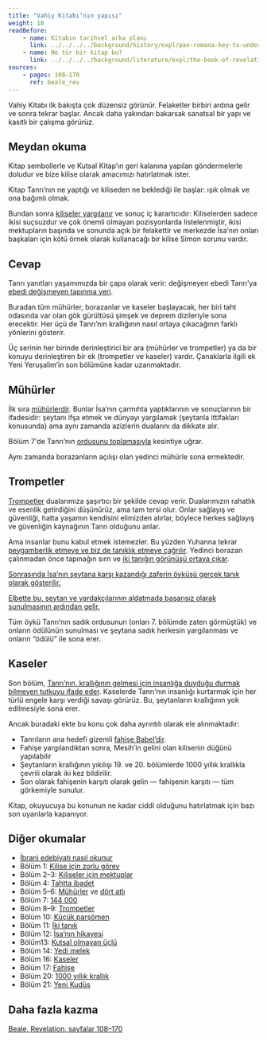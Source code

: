 ```yaml
---
title: "Vahiy Kitabı’nın yapısı"
weight: 10
readBefore:
    - name: Kitabın tarihsel arka planı
      link: ../../../../background/history/expl/pax-romana-key-to-understand-the-book-of-revelation
    - name: Ne tür bir kitap bu?
      link: ../../../../background/literature/expl/the-book-of-revelation-how-to-read-it
sources:
    - pages: 108–170
      ref: beale_rev
---
```


Vahiy Kitabı ilk bakışta çok düzensiz görünür. Felaketler birbiri ardına gelir ve sonra tekrar başlar. Ancak daha yakından bakarsak sanatsal bir yapı ve kasıtlı bir çalışma görürüz.

## Meydan okuma

<a name="9b9d"></a>
Kitap sembollerle ve Kutsal Kitap’ın geri kalanına yapılan göndermelerle doludur ve bize kilise olarak amacımızı hatırlatmak ister.

Kitap Tanrı’nın ne yaptığı ve kiliseden ne beklediği ile başlar: ışık olmak ve ona bağımlı olmak.

Bundan sonra [kiliseler yargılanır](../../../../content/letters/expl/the-letters-to-the-seven-churches) ve sonuç iç karartıcıdır: Kiliselerden sadece ikisi suçsuzdur ve çok önemli olmayan pozisyonlarda listelenmiştir, ikisi mektupların başında ve sonunda açık bir felakettir ve merkezde İsa’nın onları başkaları için kötü örnek olarak kullanacağı bir kilise Simon sorunu vardır.

## Cevap

<a name="3c72"></a>
Tanrı yanıtları yaşamımızda bir çapa olarak verir: değişmeyen ebedi Tanrı’ya [ebedi değişmeyen tapınma yeri](../../../../topics/power/short/worship).

Buradan tüm mühürler, borazanlar ve kaseler başlayacak, her biri taht odasında var olan gök gürültüsü şimşek ve deprem dizileriyle sona erecektir. Her üçü de Tanrı’nın krallığının nasıl ortaya çıkacağının farklı yönlerini gösterir.

Üç serinin her birinde derinleştirici bir ara (mühürler ve trompetler) ya da bir konuyu derinleştiren bir ek (trompetler ve kaseler) vardır. Çanaklarla ilgili ek Yeni Yeruşalim’in son bölümüne kadar uzanmaktadır.

## Mühürler

<a name="e9dc"></a>
İlk sıra [mühürlerdir](../../../../content/seals/expl/the-book-with-the-seven-seals). Bunlar İsa’nın çarmıhta yaptıklarının ve sonuçlarının bir ifadesidir: şeytanı ifşa etmek ve dünyayı yargılamak (şeytanla ittifakları konusunda) ama aynı zamanda azizlerin dualarını da dikkate alır.

Bölüm 7'de Tanrı’nın [ordusunu toplamasıyla](../../../../content/army/expl/the-144000) kesintiye uğrar.

Aynı zamanda borazanların açılışı olan yedinci mühürle sona ermektedir.

## Trompetler

<a name="ee89"></a>
[Trompetler](../../../../content/trumpets/expl/the-trumpets-in-revelation) dualarımıza şaşırtıcı bir şekilde cevap verir. Dualarımızın rahatlık ve esenlik getirdiğini düşünürüz, ama tam tersi olur. Onlar sağlayış ve güvenliği, hatta yaşamın kendisini elimizden alırlar, böylece herkes sağlayış ve güvenliğin kaynağının Tanrı olduğunu anlar.

Ama insanlar bunu kabul etmek istemezler. Bu yüzden Yuhanna tekrar [peygamberlik etmeye ve biz de tanıklık etmeye çağrılır](../../../../content/scroll/expl/the-little-scroll). Yedinci borazan çalınmadan önce tapınağın sırrı ve [iki tanığın görünüşü ortaya çıkar](../../../../content/witnesses/expl/the-two-witnesses).

[Sonrasında İsa’nın şeytana karşı kazandığı zaferin öyküsü gerçek tanık olarak gösterilir.](../../../../content/jesus/expl/a-different-christmas-story)

[Elbette bu, şeytan ve yardakçılarının aldatmada başarısız olarak sunulmasının ardından gelir.](../../../../content/beasts/expl/the-nature-of-the-beast-in-the-book-of-revelation)

Tüm öykü Tanrı’nın sadık ordusunun (onları 7. bölümde zaten görmüştük) ve onların ödülünün sunulması ve şeytana sadık herkesin yargılanması ve onların “ödülü” ile sona erer.

## Kaseler

<a name="b245"></a>
Son bölüm, [Tanrı’nın, krallığının gelmesi için insanlığa duyduğu durmak bilmeyen tutkuyu ifade eder](../../../../content/bowls/expl/the-bowls-of-wrath). Kaselerde Tanrı’nın insanlığı kurtarmak için her türlü engele karşı verdiği savaşı görürüz. Bu, şeytanların krallığının yok edilmesiyle sona erer.

Ancak buradaki ekte bu konu çok daha ayrıntılı olarak ele alınmaktadır:

- Tanrıların ana hedefi gizemli [fahişe Babel’dir](../../../../content/harlot/expl/who-is-the-harlot-babylon-part-1).
- Fahişe yargılandıktan sonra, Mesih’in gelini olan kilisenin düğünü yapılabilir
- Şeytanların krallığının yıkılışı 19. ve 20. bölümlerde 1000 yıllık krallıkla çevrili olarak iki kez bildirilir.
- Son olarak fahişenin karşıtı olarak gelin — fahişenin karşıtı — tüm görkemiyle sunulur.

Kitap, okuyucuya bu konunun ne kadar ciddi olduğunu hatırlatmak için bazı son uyarılarla kapanıyor.

## Diğer okumalar

<a name="eafd"></a>
- [İbrani edebiyatı nasıl okunur](../../../../background/literature/expl/literary-tools-in-the-book-of-revelation)
- Bölüm 1: [Kilise için zorlu görev](../../../../content/letters/expl/the-vision)
- Bölüm 2–3: [Kiliseler için mektuplar](../../../../content/letters/expl/the-letters-to-the-seven-churches)
- Bölüm 4: [Tahtta ibadet](../../../../content/worship/expl/worship-in-the-throne-room)
- Bölüm 5–6: [Mühürler](../../../../content/seals/expl/the-book-with-the-seven-seals) ve [dört atlı](../../../../content/seals/expl/the-mystery-of-the-four-horse-men)
- Bölüm 7: [144 000](../../../../content/army/expl/the-144000)
- Bölüm 8–9: [Trompetler](../../../../content/trumpets/expl/the-trumpets-in-revelation)
- Bölüm 10: [Küçük parşömen](../../../../content/scroll/expl/the-little-scroll)
- Bölüm 11: [İki tanık](../../../../content/witnesses/expl/the-two-witnesses)
- Bölüm 12: [İsa’nın hikayesi](../../../../content/jesus/expl/a-different-christmas-story)
- Bölüm13: [Kutsal olmayan üçlü](../../../../content/beasts/expl/the-nature-of-the-beast-in-the-book-of-revelation)
- Bölüm 14: [Yedi melek](../../../../content/harvest/expl/gods-army-and-the-seven-angels)
- Bölüm 16: [Kaseler](../../../../content/bowls/expl/the-bowls-of-wrath)
- Bölüm 17: [Fahişe](../../../../content/harlot/expl/who-is-the-harlot-babylon-part-1)
- Bölüm 20: [1000 yıllık krallık](../../../../content/1000y/expl/the-thousand-year-kingdom)
- Bölüm 21: [Yeni Kudüs](../../../../content/paradise/expl/the-new-jerusalem)

## Daha fazla kazma

[Beale, Revelation, sayfalar 108–170](../../../../about/ressources/index.html#bealy_rev)

